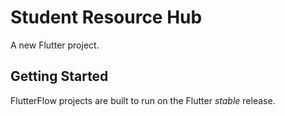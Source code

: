 # Student Resource Hub

A new Flutter project.

## Getting Started

FlutterFlow projects are built to run on the Flutter _stable_ release.
